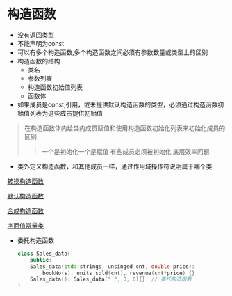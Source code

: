 # 构造函数

- 没有返回类型
- 不能声明为const
- 可以有多个构造函数,多个构造函数之间必须有参数数量或类型上的区别
- 构造函数的结构
  - 类名
  - 参数列表
  - 构造函数初始值列表
  - 函数体
- 如果成员是const,引用，或未提供默认构造函数的类型，必须通过构造函数初始值列表为这些成员提供初始值

> 在构造函数体内给类内成员赋值和使用构造函数初始化列表来初始化成员的区别 
>> 一个是初始化一个是赋值
>> 有些成员必须被初始化
>> 底层效率问题  
  
- 类外定义构造函数，和其他成员一样，通过作用域操作符说明属于哪个类

[转换构造函数](c++_Class_Convert_Constructor.md)

[默认构造函数](c++_Default_Construct默认构造函数.md)

[合成构造函数](c++_合成_Constructor.md)

[字面值常量类](c++_constexpr_class.md)

- 委托构造函数

  ```c++
  class Sales_data{
      public:
      Sales_data(std::strings, unsinged cnt, double price):
          bookNo(s), units_sold(cnt), revenue(cnt*price) {}
      Sales_data(): Sales_data(" ", 0, 0){}  // 委托构造函数
  }
  ```